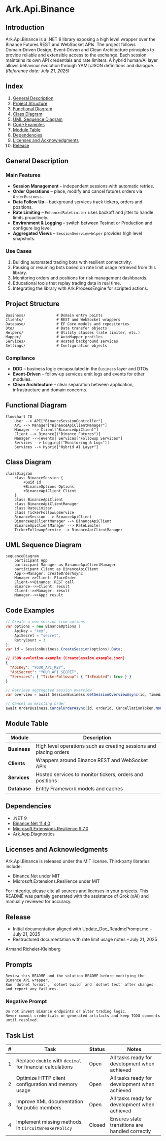 # Ark.Api.Binance

## Introduction
Ark.Api.Binance is a .NET 9 library exposing a high level wrapper over the Binance Futures REST and WebSocket APIs. The project follows Domain‑Driven Design, Event‑Driven and Clean Architecture principles to provide reliable and extensible access to the exchange. Each session maintains its own API credentials and rate limiters. A hybrid human/AI layer allows behaviour evolution through YAML/JSON definitions and dialogue. *(Reference date: July 21, 2025)*




## Index
1. [General Description](#general-description)
2. [Project Structure](#project-structure)
3. [Functional Diagram](#functional-diagram)
4. [Class Diagram](#class-diagram)
5. [UML Sequence Diagram](#uml-sequence-diagram)
6. [Code Examples](#code-examples)
7. [Module Table](#module-table)
8. [Dependencies](#dependencies)
9. [Licenses and Acknowledgments](#licenses-and-acknowledgments)
10. [Release](#release)

## General Description
### Main Features
- **Session Management** – independent sessions with automatic retries.
- **Order Operations** – place, modify and cancel futures orders via `OrderBusiness`.
- **Data Follow Up** – background services track tickers, orders and positions.
- **Rate Limiting** – `EnhancedRateLimiter` uses backoff and jitter to handle limits proactively.
- **Environment & Logging** – switch between Testnet or Production and configure log level.
- **Aggregated Views** – `SessionOverviewHelper` provides high level snapshots.

### Use Cases
1. Building automated trading bots with resilient connectivity.
2. Pausing or resuming bots based on rate limit usage retrieved from this library.
3. Monitoring orders and positions for risk management dashboards.
4. Educational tools that replay trading data in real time.
5. Integrating the library with Ark.ProcessEngine for scripted actions.

## Project Structure
```
Business/              # Domain entry points
Clients/               # REST and WebSocket wrappers
Database/              # EF Core models and repositories
Dto/                   # Data transfer objects
Helpers/               # Utility classes (rate limiter, etc.)
Mapper/                # AutoMapper profiles
Services/              # Hosted background services
Settings/              # Configuration objects
```
### Compliance
- **DDD** – business logic encapsulated in the `Business` layer and DTOs.
- **Event‑Driven** – follow‑up services emit logs and events for other modules.
- **Clean Architecture** – clear separation between application, infrastructure and domain concerns.

## Functional Diagram
```mermaid
flowchart TD
    User --> API["BinanceSessionController"]
    API --> Manager["BinanceApiClientManager"]
    Manager --> Client["BinanceApiClient"]
    Client --> Binance[("Binance Futures")]
    Manager -->|events| Services["Followup Services"]
    Services --> Logging[("Monitoring & Logs")]
    Services --> Hybrid["Hybrid AI Layer"]
```

## Class Diagram
```mermaid
classDiagram
    class BinanceSession {
        +Guid Id
        +BinanceOptions Options
        +BinanceApiClient Client
    }
    class BinanceApiClient
    class BinanceApiClientManager
    class RateLimiter
    class TickerFollowupService
    BinanceSession --> BinanceApiClient
    BinanceApiClientManager --> BinanceApiClient
    BinanceApiClientManager --> RateLimiter
    TickerFollowupService --> BinanceApiClientManager
```

## UML Sequence Diagram
```mermaid
sequenceDiagram
    participant App
    participant Manager as BinanceApiClientManager
    participant Client as BinanceApiClient
    App->>Manager: CreateOrderAsync
    Manager->>Client: PlaceOrder
    Client->>Binance: REST call
    Binance-->>Client: result
    Client-->>Manager: result
    Manager-->>App: result
```

## Code Examples
```csharp
// Create a new session from options
var options = new BinanceOptions {
    ApiKey = "key",
    ApiSecret = "secret",
    RetryCount = 3
};
var id = SessionBusiness.CreateSession(options).Data;
```
```json
// JSON evolution example (CreateSession.example.json)
{
  "ApiKey": "YOUR_API_KEY",
  "ApiSecret": "YOUR_API_SECRET",
  "Services": { "TickerFollowup": { "IsEnabled": true } }
}
```
```csharp
// Retrieve aggregated session overview
var overview = await SessionBusiness.GetSessionOverviewAsync(id, TimeWindow.Hour);
```
```csharp
// Cancel an existing order
await OrderBusiness.CancelOrderAsync(id, orderId, CancellationToken.None);
```

## Module Table
| Module | Description |
|--------|-------------|
| **Business** | High level operations such as creating sessions and placing orders |
| **Clients** | Wrappers around Binance REST and WebSocket APIs |
| **Services** | Hosted services to monitor tickers, orders and positions |
| **Database** | Entity Framework models and caches |

## Dependencies
- .NET 9
- [Binance.Net 11.4.0](https://github.com/JKorf/Binance.Net)
- [Microsoft.Extensions.Resilience 9.7.0](https://learn.microsoft.com/dotnet/)
- Ark.App.Diagnostics

## Licenses and Acknowledgments
Ark.Api.Binance is released under the MIT license. Third‑party libraries include:
- Binance.Net under MIT
- Microsoft.Extensions.Resilience under MIT

For integrity, please cite all sources and licenses in your projects. This README was partially generated with the assistance of Grok (xAI) and manually reviewed for accuracy.

## Release
- Initial documentation aligned with Update_Doc_ReadmePrompt.md – July 21, 2025
- Restructured documentation with rate limit usage notes – July 21, 2025

Armand Richelet-Kleinberg

##  Prompts
```
Review this README and the solution README before modifying the Binance API wrapper.
Run `dotnet format`, `dotnet build` and `dotnet test` after changes and report any failures.
```

###  Negative Prompt
```
Do not invent Binance endpoints or alter trading logic.
Never commit credentials or generated artifacts and keep TODO comments until resolved.
```

## Task List
| # | Task | Status | Notes |
|---|------|-------|------|
|1|Replace `double` with `decimal` for financial calculations|Open|All tasks ready for development when achieved|
|2|Optimize HTTP client configuration and memory usage|Open|All tasks ready for development when achieved|
|3|Improve XML documentation for public members|Open|All tasks ready for development when achieved|
|4|Implement missing methods in `CircuitBreakerPolicy`|Closed|Ensures state transitions are handled correctly|
